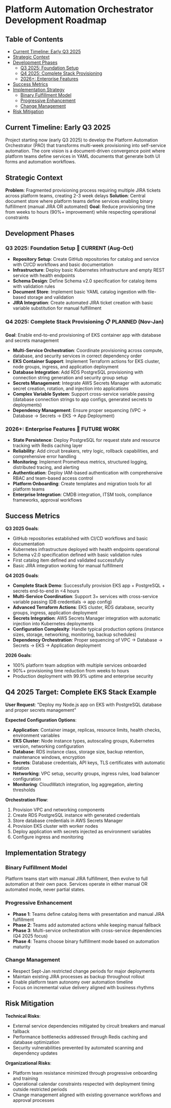 # Platform Automation Orchestrator Development Roadmap

## Table of Contents

- [Current Timeline: Early Q3 2025](#current-timeline-early-q3-2025)
- [Strategic Context](#strategic-context)
- [Development Phases](#development-phases)
  - [Q3 2025: Foundation Setup](#q3-2025-foundation-setup--current-aug-oct)
  - [Q4 2025: Complete Stack Provisioning](#q4-2025-complete-stack-provisioning--planned-nov-jan)
  - [2026+: Enterprise Features](#2026-enterprise-features--future-work)
- [Success Metrics](#success-metrics)
- [Implementation Strategy](#implementation-strategy)
  - [Binary Fulfillment Model](#binary-fulfillment-model)
  - [Progressive Enhancement](#progressive-enhancement)
  - [Change Management](#change-management)
- [Risk Mitigation](#risk-mitigation)

## Current Timeline: Early Q3 2025

Project starting now (early Q3 2025) to develop the Platform Automation Orchestrator (PAO) that transforms multi-week provisioning into self-service automation. The core vision is a document-driven convergence point where platform teams define services in YAML documents that generate both UI forms and automation workflows.

## Strategic Context

**Problem**: Fragmented provisioning process requiring multiple JIRA tickets across platform teams, creating 2-3 week delays
**Solution**: Central document store where platform teams define services enabling binary fulfillment (manual JIRA OR automated)
**Goal**: Reduce provisioning time from weeks to hours (90%+ improvement) while respecting operational constraints

## Development Phases

### Q3 2025: Foundation Setup 🚧 CURRENT (Aug-Oct)
- **Repository Setup**: Create GitHub repositories for catalog and service with CI/CD workflows and basic documentation
- **Infrastructure**: Deploy basic Kubernetes infrastructure and empty REST service with health endpoints  
- **Schema Design**: Define Schema v2.0 specification for catalog items with validation rules
- **Document Store**: Implement basic YAML catalog ingestion with file-based storage and validation
- **JIRA Integration**: Create automated JIRA ticket creation with basic variable substitution for manual fulfillment

### Q4 2025: Complete Stack Provisioning 📋 PLANNED (Nov-Jan)
**Goal**: Enable end-to-end provisioning of EKS container app with database and secrets management

- **Multi-Service Orchestration**: Coordinate provisioning across compute, database, and security services in correct dependency order
- **EKS Container Support**: Implement Terraform actions for EKS cluster, node groups, ingress, and application deployment
- **Database Integration**: Add RDS PostgreSQL provisioning with connection string generation and security group setup
- **Secrets Management**: Integrate AWS Secrets Manager with automatic secret creation, rotation, and injection into applications
- **Complex Variable System**: Support cross-service variable passing (database connection strings to app configs, generated secrets to deployments)
- **Dependency Management**: Ensure proper sequencing (VPC → Database → Secrets → EKS → App Deployment)

### 2026+: Enterprise Features 🔮 FUTURE WORK
- **State Persistence**: Deploy PostgreSQL for request state and resource tracking with Redis caching layer
- **Reliability**: Add circuit breakers, retry logic, rollback capabilities, and comprehensive error handling
- **Monitoring**: Implement Prometheus metrics, structured logging, distributed tracing, and alerting
- **Authentication**: Deploy IAM-based authentication with comprehensive RBAC and team-based access control
- **Platform Onboarding**: Create templates and migration tools for all platform teams
- **Enterprise Integration**: CMDB integration, ITSM tools, compliance frameworks, approval workflows

## Success Metrics

**Q3 2025 Goals**:
- GitHub repositories established with CI/CD workflows and basic documentation
- Kubernetes infrastructure deployed with health endpoints operational
- Schema v2.0 specification defined with basic validation rules
- First catalog item defined and validated successfully
- Basic JIRA integration working for manual fulfillment

**Q4 2025 Goals**:
- **Complete Stack Demo**: Successfully provision EKS app + PostgreSQL + secrets end-to-end in <4 hours
- **Multi-Service Coordination**: Support 3+ services with cross-service variable passing (DB credentials → app config)
- **Advanced Terraform Actions**: EKS cluster, RDS database, security groups, ingress, application deployment
- **Secrets Integration**: AWS Secrets Manager integration with automatic injection into Kubernetes deployments
- **Configuration Complexity**: Handle typical production options (instance sizes, storage, networking, monitoring, backup schedules)
- **Dependency Orchestration**: Proper sequencing of VPC → Database → Secrets → EKS → Application deployment

**2026 Goals**:
- 100% platform team adoption with multiple services onboarded
- 90%+ provisioning time reduction from weeks to hours
- Production deployment with 99.9% uptime and enterprise security

## Q4 2025 Target: Complete EKS Stack Example

**User Request**: "Deploy my Node.js app on EKS with PostgreSQL database and proper secrets management"

**Expected Configuration Options**:
- **Application**: Container image, replicas, resource limits, health checks, environment variables
- **EKS Cluster**: Node instance types, autoscaling groups, Kubernetes version, networking configuration
- **Database**: RDS instance class, storage size, backup retention, maintenance windows, encryption
- **Secrets**: Database credentials, API keys, TLS certificates with automatic rotation
- **Networking**: VPC setup, security groups, ingress rules, load balancer configuration
- **Monitoring**: CloudWatch integration, log aggregation, alerting thresholds

**Orchestration Flow**:
1. Provision VPC and networking components
2. Create RDS PostgreSQL instance with generated credentials
3. Store database credentials in AWS Secrets Manager
4. Provision EKS cluster with worker nodes
5. Deploy application with secrets injected as environment variables
6. Configure ingress and monitoring

## Implementation Strategy

### Binary Fulfillment Model
Platform teams start with manual JIRA fulfillment, then evolve to full automation at their own pace. Services operate in either manual OR automated mode, never partial states.

### Progressive Enhancement
- **Phase 1**: Teams define catalog items with presentation and manual JIRA fulfillment
- **Phase 2**: Teams add automated actions while keeping manual fallback  
- **Phase 3**: Multi-service orchestration with cross-service dependencies (Q4 2025 focus)
- **Phase 4**: Teams choose binary fulfillment mode based on automation maturity

### Change Management
- Respect Sept-Jan restricted change periods for major deployments
- Maintain existing JIRA processes as backup throughout rollout
- Enable platform team autonomy over automation timeline
- Focus on incremental value delivery aligned with business rhythms

## Risk Mitigation

**Technical Risks**:
- External service dependencies mitigated by circuit breakers and manual fallback
- Performance bottlenecks addressed through Redis caching and database optimization
- Security vulnerabilities prevented by automated scanning and dependency updates

**Organizational Risks**:
- Platform team resistance minimized through progressive onboarding and training
- Operational calendar constraints respected with deployment timing outside restricted periods
- Change management aligned with existing governance workflows and approval processes